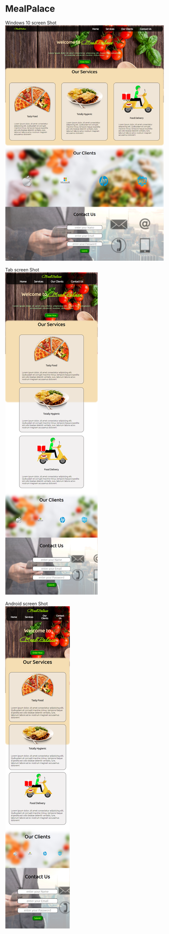 # MealPalace

Windows 10 screen Shot </br>
<img src="mealPalaceSS/SS_Win10.png">
</br></br>
Tab screen Shot   </br>
<img src="mealPalaceSS/SS_tab.png">
</br></br>
Android screen Shot  </br>
<img src="mealPalaceSS/SS_Android.png">
